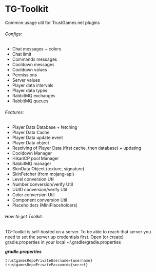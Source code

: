 # TG-Toolkit
Common usage util for TrustGames.net plugins

###### Configs:
- Chat messages + colors
- Chat limit
- Commands messages
- Cooldown messages
- Cooldown values
- Permissions
- Server values
- Player data intervals
- Player data types
- RabbitMQ exchanges
- RabbitMQ queues

###### Features:
- Player Data Database + fetching
- Player Data Cache
- Player Data update event
- Player Data object
- Resolving of Player Data (first cache, then database) + updating
- Cooldown Manager
- HikariCP pool Manager
- RabbitMQ manager
- SkinData Object (texture, signature)
- SkinFetcher (from mojang-api)
- Level conversion Util
- Number conversion/verify Util
- UUID conversion/verify Util
- Color conversion Util
- Component conversion Util
- Placeholders (MiniPlaceholders)

###### How to get Toolkit:
TG-Toolkit is self-hosted on a server. To be able to reach that server you need to set the server up credentials first. 
Open (or create) gradle.properties in your local ~/.gradle/gradle.properties

**_gradle.properties_**
```
trustgamesRepoPrivateUsername={username}
trustgamesRepoPrivatePassword={secret}
```


